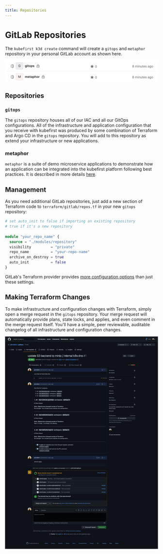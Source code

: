 ```yaml
---
title: Repositories
---
```


# GitLab Repositories

The `kubefirst k3d create` command will create a `gitops` and `metaphor` repository in your personal GitLab account as shown here.

![GitLab repositories](../../../img/common/gitlab/repositories.png)

## Repositories

### `gitops`

The `gitops` repository houses all of our IAC and all our GitOps configurations. All of the infrastructure and application configuration that you receive with kubefirst was produced by some combination of Terraform and Argo CD in the `gitops` repository. You will add to this repository as extend your infrastructure or new applications.

### metaphor

`metaphor` is a suite of demo microservice applications to demonstrate how an application can be integrated into the kubefirst platform following best practices. It is described in more details [here](../../../explore/metaphor.md).

## Management

As you need additional GitLab repositories, just add a new section of Terraform code to `terraform/gitlab/repos.tf` in your new `gitops` repository:

```terraform
# set auto_init to false if importing an existing repository
# true if it's a new repository

module "your_repo_name" {
  source = "./modules/repository"
  visibility         = "private"
  repo_name          = "your-repo-name"
  archive_on_destroy = true
  auto_init          = false
}
```

GitLab's Terraform provider provides [more configuration options](https://registry.terraform.io/providers/gitlabhq/gitlab/latest/docs) than just these settings.

## Making Terraform Changes

To make infrastructure and configuration changes with Terraform, simply open a merge request in the `gitops` repository. Your merge request will automatically provide plans, state locks, and applies, and even comment in the merge request itself. You'll have a simple, peer reviewable, auditable changelog of all infrastructure and configuration changes.

![Atlantis Example on GitLab](../../../img/common/github/atlantis.png)
